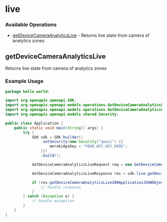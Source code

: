 # live

### Available Operations

* [getDeviceCameraAnalyticsLive](#getdevicecameraanalyticslive) - Returns live state from camera of analytics zones

## getDeviceCameraAnalyticsLive

Returns live state from camera of analytics zones

### Example Usage

```java
package hello.world;

import org.openapis.openapi.SDK;
import org.openapis.openapi.models.operations.GetDeviceCameraAnalyticsLiveRequest;
import org.openapis.openapi.models.operations.GetDeviceCameraAnalyticsLiveResponse;
import org.openapis.openapi.models.shared.Security;

public class Application {
    public static void main(String[] args) {
        try {
            SDK sdk = SDK.builder()
                .setSecurity(new Security("quasi") {{
                    merakiApiKey = "YOUR_API_KEY_HERE";
                }})
                .build();

            GetDeviceCameraAnalyticsLiveRequest req = new GetDeviceCameraAnalyticsLiveRequest("libero");            

            GetDeviceCameraAnalyticsLiveResponse res = sdk.live.getDeviceCameraAnalyticsLive(req);

            if (res.getDeviceCameraAnalyticsLive200ApplicationJSONObject != null) {
                // handle response
            }
        } catch (Exception e) {
            // handle exception
        }
    }
}
```
